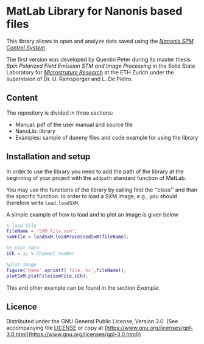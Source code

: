 # MatLab Library for Nanonis based files

This library allows to open and analyze data saved using the [*Nanonis SPM Control System*](http://www.specs-zurich.com/en/home.html;jsessionid=FCD8A587EE447665C3F4A8CC374671EE).

The first version was developed by Quentin Peter during its master thesis *Spin Polarized Field Emission STM and Image Processing* in the Solid State Laboratory for [*Microstruture Research*](http://www.microstructure.ethz.ch) at the ETH Zurich under the supervision of Dr. U. Ramsperger and L. De Pietro.

## Content

The repository is divided in three sections:
* Manual: pdf of the user manual and source file
* NanoLib: library
* Examples: sample of dummy files and code example for using the library

## Installation and setup

In order to use the library you need to add the path of the library at the beginning of your project with the ```addpath``` standard function of MatLab.

You may use the functions of the library by calling first the ''class'' and than the specific function. Io order to load a SXM image, e.g., you should therefore write ```load.loadSXM```.

A simple example of how to load and to plot an image is given below

```matlab
% load file
fileName = 'SXM_file.sxm';
sxmFile = loadSxM.loadProcessedSxM(fileName);

%% plot data
iCh = 1; % Channel number

%plot image
figure('Name',sprintf('file: %s',fileName));
plotSxM.plotFile(sxmFile,iCh);
```

This and other example can be found in the section *Example*.

## Licence

Distributed under the GNU General Public License, Version 3.0. (See accompanying file [LICENSE](LICENSE) or copy at [https://www.gnu.org/licenses/gpl-3.0.html](https://www.gnu.org/licenses/gpl-3.0.html))
